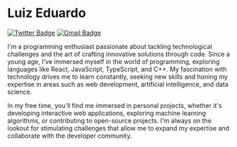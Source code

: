 # Luiz Eduardo

[![Twitter Badge](https://img.shields.io/badge/-@dieegosf-00875f?style=flat-square&labelColor=00875f&logo=twitter&logoColor=white&link=https://twitter.com/vk_sweezy)](https://twitter.com/vk_sweezy) 
[![Gmail Badge](https://img.shields.io/badge/-diego.schell.f@gmail.com-00875f?style=flat-square&logo=Gmail&logoColor=white&link=mailto:eduardo.dev@gmail.com)](mailto:eduardo.dev@gmail.com)

  I'm a programming enthusiast passionate about tackling technological challenges and the art of crafting innovative solutions through code. Since a young age, I've immersed myself in the world of programming, exploring languages like React, JavaScript, TypeScript, and C++. My fascination with technology drives me to learn constantly, seeking new skills and honing my expertise in areas such as web development, artificial intelligence, and data science.

  In my free time, you'll find me immersed in personal projects, whether it's developing interactive web applications, exploring machine learning algorithms, or contributing to open-source projects. I'm always on the lookout for stimulating challenges that allow me to expand my expertise and collaborate with the developer community.
